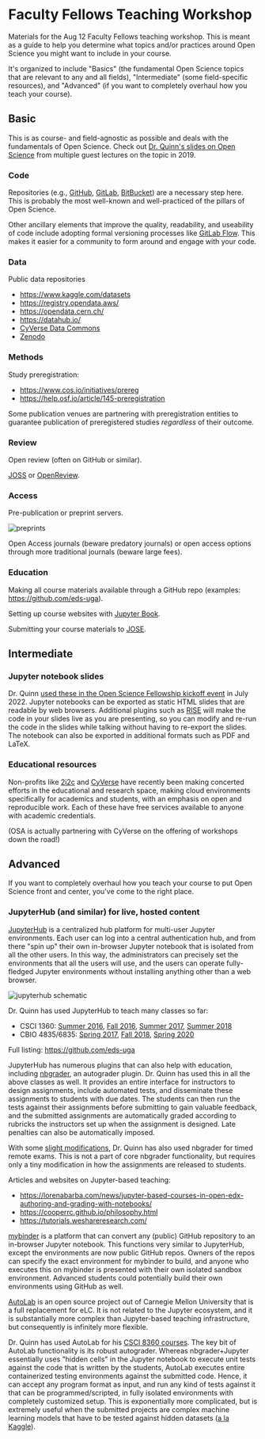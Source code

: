 # Faculty Fellows Teaching Workshop

Materials for the Aug 12 Faculty Fellows teaching workshop. This is meant as a guide to help you determine what topics and/or practices around Open Science you might want to include in your course.

It's organized to include "Basics" (the fundamental Open Science topics that are relevant to any and all fields), "Intermediate" (some field-specific resources), and "Advanced" (if you want to completely overhaul how you teach your course).

## Basic

This is as course- and field-agnostic as possible and deals with the fundamentals of Open Science. Check out [Dr. Quinn's slides on Open Science](https://github.com/quinngroup/openscience-intro-oct2019) from multiple guest lectures on the topic in 2019.

### Code

Repositories (e.g., [GitHub](https://github.com/), [GitLab](https://gitlab.com/), [BitBucket](https://bitbucket.org/)) are a necessary step here. This is probably the most well-known and well-practiced of the pillars of Open Science.

Other ancillary elements that improve the quality, readability, and useability of code include adopting formal versioning processes like [GitLab Flow](https://docs.gitlab.com/ee/topics/gitlab_flow.html). This makes it easier for a community to form around and engage with your code.

### Data

Public data repositories
 - https://www.kaggle.com/datasets
 - https://registry.opendata.aws/
 - https://opendata.cern.ch/
 - https://datahub.io/
 - [CyVerse Data Commons](https://datacommons.cyverse.org/)
 - [Zenodo](https://zenodo.org/)

### Methods

Study preregistration:
 - https://www.cos.io/initiatives/prereg
 - https://help.osf.io/article/145-preregistration

Some publication venues are partnering with preregistration entities to guarantee publication of preregistered studies *regardless* of their outcome.

### Review

Open review (often on GitHub or similar).

[JOSS](https://joss.theoj.org/) or [OpenReview](https://openreview.net/).

### Access

Pre-publication or preprint servers.

![preprints](https://miro.medium.com/max/969/1*6xg-0fcUtAWU98eGdkPH4A.jpeg)

Open Access journals (beware predatory journals) or open access options through more traditional journals (beware large fees).

### Education

Making all course materials available through a GitHub repo (examples: https://github.com/eds-uga).

Setting up course websites with [Jupyter Book](https://github.com/executablebooks/cookiecutter-jupyter-book).

Submitting your course materials to [JOSE](https://jose.theoj.org/about).

## Intermediate

### Jupyter notebook slides

Dr. Quinn [used these in the Open Science Fellowship kickoff event](https://github.com/openscialliance/July-18-2022-Fellowship-Kickoff) in July 2022. Jupyter notebooks can be exported as static HTML slides that are readable by web browsers. Additional plugins such as [RISE](https://rise.readthedocs.io/en/stable/) will make the code in your slides live as you are presenting, so you can modify and re-run the code in the slides while talking without having to re-export the slides. The notebook can also be exported in additional formats such as PDF and LaTeX.

### Educational resources

Non-profits like [2i2c](https://2i2c.org/) and [CyVerse](https://cyverse.org/) have recently been making concerted efforts in the educational and research space, making cloud environments specifically for academics and students, with an emphasis on open and reproducible work. Each of these have free services available to anyone with academic credentials.

(OSA is actually partnering with CyVerse on the offering of workshops down the road!)

## Advanced

If you want to completely overhaul how you teach your course to put Open Science front and center, you've come to the right place.

### JupyterHub (and similar) for live, hosted content

[JupyterHub](https://jupyterhub.readthedocs.io/en/stable/) is a centralized hub platform for multi-user Jupyter environments. Each user can log into a central authentication hub, and from there "spin up" their own in-browser Jupyter notebook that is isolated from all the other users. In this way, the administrators can precisely set the environments that all the users will use, and the users can operate fully-fledged Jupyter environments without installing anything other than a web browser.

![jupyterhub schematic](https://jupyterhub.readthedocs.io/en/stable/_images/jhub-fluxogram.jpeg)

Dr. Quinn has used JupyterHub to teach many classes so far:
 - CSCI 1360: [Summer 2016](https://eds-uga.github.io/csci1360e-su16/), [Fall 2016](https://eds-uga.github.io/csci1360-fa16/), [Summer 2017](https://eds-uga.github.io/csci1360e-su17/), [Summer 2018](https://eds-uga.github.io/csci1360e-su18/)
 - CBIO 4835/6835: [Spring 2017](https://eds-uga.github.io/cbio4835-sp17/), [Fall 2018](https://eds-uga.github.io/cbio4835-fa18/), [Spring 2020](https://eds-uga.github.io/cbio-x835-sp20/)

Full listing: https://github.com/eds-uga

JupyterHub has numerous plugins that can also help with education, including [nbgrader](https://nbgrader.readthedocs.io/en/stable/), an autograder plugin. Dr. Quinn has used this in all the above classes as well. It provides an entire interface for instructors to design assignments, include automated tests, and disseminate these assignments to students with due dates. The students can then run the tests against their assignments before submitting to gain valuable feedback, and the submitted assignments are automatically graded according to rubricks the instructors set up when the assignment is designed. Late penalties can also be automatically imposed.

With some [slight modifications](https://github.com/eds-uga/nbgrader-scripts), Dr. Quinn has also used nbgrader for timed remote exams. This is not a part of core nbgrader functionality, but requires only a tiny modification in how the assignments are released to students.

Articles and websites on Jupyter-based teaching:
 - https://lorenabarba.com/news/jupyter-based-courses-in-open-edx-authoring-and-grading-with-notebooks/
 - https://cooperrc.github.io/philosophy.html
 - https://tutorials.weshareresearch.com/

[mybinder](https://mybinder.org/) is a platform that can convert any (public) GitHub repository to an in-browser Jupyter notebook. This functions very similar to JupyterHub, except the environments are now public GitHub repos. Owners of the repos can specify the exact environment for mybinder to build, and anyone who executes this on mybinder is presented with their own isolated sandbox environment. Advanced students could potentially build their own environments using GitHub as well.

[AutoLab](https://autolabproject.com/) is an open source project out of Carnegie Mellon University that is a full replacement for eLC. It is not related to the Jupyter ecosystem, and it is substantially more complex than Jupyter-based teaching infrastructure, but consequently is infinitely more flexible.

Dr. Quinn has used AutoLab for his [CSCI 8360 courses](https://dsp-uga.github.io/). The key bit of AutoLab functionality is its robust autograder. Whereas nbgrader+Jupyter essentially uses "hidden cells" in the Jupyter notebook to execute unit tests against the code that is written by the students, AutoLab executes entire containerized testing environments against the submitted code. Hence, it can accept any program format as input, and run any kind of tests against it that can be programmed/scripted, in fully isolated environments with completely customized setup. This is exponentially more complicated, but is extremely useful when the submitted projects are complex machine learning models that have to be tested against hidden datasets ([a la Kaggle](https://www.kaggle.com/)).
